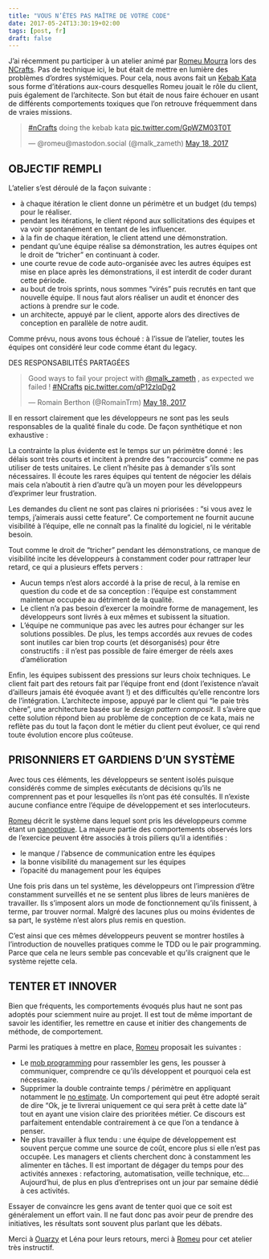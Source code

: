 ```yaml
---
title: "VOUS N’ÊTES PAS MAÎTRE DE VOTRE CODE"
date: 2017-05-24T13:30:19+02:00
tags: [post, fr]
draft: false
---
```


J’ai récemment pu participer à un atelier animé par [Romeu Mourra](https://twitter.com/malk_zameth) lors des [NCrafts](https://twitter.com/ncraftsConf). Pas de technique ici, le but était de mettre en lumière des problèmes d’ordres systémiques. Pour cela, nous avons fait un [Kebab Kata](https://github.com/ldez/kebab-kata) sous forme d’itérations aux-cours desquelles Romeu jouait le rôle du client, puis également de l’architecte. Son but était de nous faire échouer en usant de différents comportements toxiques que l’on retrouve fréquemment dans de vraies missions.

<blockquote class="twitter-tweet"><p lang="in" dir="ltr"><a href="https://twitter.com/hashtag/nCrafts?src=hash&amp;ref_src=twsrc%5Etfw">#nCrafts</a> doing the kebab kata <a href="https://t.co/GpWZM03T0T">pic.twitter.com/GpWZM03T0T</a></p>&mdash; @romeu@mastodon.social (@malk_zameth) <a href="https://twitter.com/malk_zameth/status/865131834673434624?ref_src=twsrc%5Etfw">May 18, 2017</a></blockquote> <script async src="https://platform.twitter.com/widgets.js" charset="utf-8"></script>

## OBJECTIF REMPLI

L’atelier s’est déroulé de la façon suivante&nbsp;:

- à chaque itération le client donne un périmètre et un budget (du temps) pour le réaliser.
- pendant les itérations, le client répond aux sollicitations des équipes et va voir spontanément en tentant de les influencer.
- à la fin de chaque itération, le client attend une démonstration.
- pendant qu’une équipe réalise sa démonstration, les autres équipes ont le droit de “tricher” en continuant à coder.
- une courte revue de code auto-organisée avec les autres équipes est mise en place après les démonstrations, il est interdit de coder durant cette période.
- au bout de trois sprints, nous sommes “virés” puis recrutés en tant que nouvelle équipe. Il nous faut alors réaliser un audit et énoncer des actions à prendre sur le code.
- un architecte, appuyé par le client, apporte alors des directives de conception en parallèle de notre audit.

Comme prévu, nous avons tous échoué&nbsp;: à l’issue de l’atelier, toutes les équipes ont considéré leur code comme étant du legacy.

DES RESPONSABILITÉS PARTAGÉES

<blockquote class="twitter-tweet"><p lang="en" dir="ltr">Good ways to fail your project with <a href="https://twitter.com/malk_zameth?ref_src=twsrc%5Etfw">@malk_zameth</a> , as expected we failed ! <a href="https://twitter.com/hashtag/NCrafts?src=hash&amp;ref_src=twsrc%5Etfw">#NCrafts</a> <a href="https://t.co/qP12zIqDg2">pic.twitter.com/qP12zIqDg2</a></p>&mdash; Romain Berthon (@RomainTrm) <a href="https://twitter.com/RomainTrm/status/865158052818952192?ref_src=twsrc%5Etfw">May 18, 2017</a></blockquote> <script async src="https://platform.twitter.com/widgets.js" charset="utf-8"></script>

Il en ressort clairement que les développeurs ne sont pas les seuls responsables de la qualité finale du code. De façon synthétique et non exhaustive&nbsp;:

La contrainte la plus évidente est le temps sur un périmètre donné&nbsp;: les délais sont très courts et incitent à prendre des “raccourcis” comme ne pas utiliser de tests unitaires. Le client n’hésite pas à demander s’ils sont nécessaires. Il écoute les rares équipes qui tentent de négocier les délais mais cela n’aboutit à rien d’autre qu’à un moyen pour les développeurs d’exprimer leur frustration.

Les demandes du client ne sont pas claires ni priorisées&nbsp;: “si vous avez le temps, j’aimerais aussi cette feature”. Ce comportement ne fournit aucune visibilité à l’équipe, elle ne connaît pas la finalité du logiciel, ni le véritable besoin.

Tout comme le droit de “tricher” pendant les démonstrations, ce manque de visibilité incite les développeurs à constamment coder pour rattraper leur retard, ce qui a plusieurs effets pervers&nbsp;:

- Aucun temps n’est alors accordé à la prise de recul, à la remise en question du code et de sa conception&nbsp;: l’équipe est constamment maintenue occupée au détriment de la qualité.
- Le client n’a pas besoin d’exercer la moindre forme de management, les développeurs sont livrés à eux mêmes et subissent la situation.
- L’équipe ne communique pas avec les autres pour échanger sur les solutions possibles. De plus, les temps accordés aux revues de codes sont inutiles car bien trop courts (et désorganisés) pour être constructifs&nbsp;: il n’est pas possible de faire émerger de réels axes d’amélioration

Enfin, les équipes subissent des pressions sur leurs choix techniques. Le client fait part des retours fait par l’équipe front end (dont l’existence n’avait d’ailleurs jamais été évoquée avant&nbsp;!) et des difficultés qu’elle rencontre lors de l’intégration. L’architecte impose, appuyé par le client qui “le paie très chère”, une architecture basée sur le *design pattern composit*. Il s’avère que cette solution répond bien au problème de conception de ce kata, mais ne reflète pas du tout la façon dont le métier du client peut évoluer, ce qui rend toute évolution encore plus coûteuse.

## PRISONNIERS ET GARDIENS D’UN SYSTÈME

Avec tous ces éléments, les développeurs se sentent isolés puisque considérés comme de simples exécutants de décisions qu’ils ne comprennent pas et pour lesquelles ils n’ont pas été consultés. Il n’existe aucune confiance entre l’équipe de développement et ses interlocuteurs.

[Romeu](https://twitter.com/malk_zameth) décrit le système dans lequel sont pris les développeurs comme étant un [panoptique](https://fr.wikipedia.org/wiki/Panoptique). La majeure partie des comportements observés lors de l’exercice peuvent être associés à trois piliers qu’il a identifiés&nbsp;:

- le manque / l’absence de communication entre les équipes
- la bonne visibilité du management sur les équipes
- l’opacité du management pour les équipes

Une fois pris dans un tel système, les développeurs ont l’impression d’être constamment surveillés et ne se sentent plus libres de leurs manières de travailler. Ils s’imposent alors un mode de fonctionnement qu’ils finissent, à terme, par trouver normal. Malgré des lacunes plus ou moins évidentes de sa part, le système n’est alors plus remis en question.

C’est ainsi que ces mêmes développeurs peuvent se montrer hostiles à l’introduction de nouvelles pratiques comme le TDD ou le pair programming. Parce que cela ne leurs semble pas concevable et qu’ils craignent que le système rejette cela.

## TENTER ET INNOVER

Bien que fréquents, les comportements évoqués plus haut ne sont pas adoptés pour sciemment nuire au projet. Il est tout de même important de savoir les identifier, les remettre en cause et initier des changements de méthode, de comportement.

Parmi les pratiques à mettre en place, [Romeu](https://twitter.com/malk_zameth) proposait les suivantes&nbsp;:

- Le [mob programming](https://rberthon.wordpress.com/2016/06/22/a-whole-team-approach/) pour rassembler les gens, les pousser à communiquer, comprendre ce qu’ils développent et pourquoi cela est nécessaire.
- Supprimer la double contrainte temps / périmètre en appliquant notamment le [no estimate](https://blog.goood.pro/2014/07/25/developper-sans-faire-destimation-le-mouvement-noestimates/). Un comportement qui peut être adopté serait de dire “Ok, je te livrerai uniquement ce qui sera prêt à cette date là” tout en ayant une vision claire des prioritées métier. Ce discours est parfaitement entendable contrairement à ce que l’on a tendance à penser.
- Ne plus travailler à flux tendu&nbsp;: une équipe de développement est souvent perçue comme une source de coût, encore plus si elle n’est pas occupée. Les managers et clients cherchent donc à constamment les alimenter en tâches. Il est important de dégager du temps pour des activités annexes&nbsp;: refactoring, automatisation, veille technique, etc… Aujourd’hui, de plus en plus d’entreprises ont un jour par semaine dédié à ces activités.

Essayer de convaincre les gens avant de tenter quoi que ce soit est généralement un effort vain. Il ne faut donc pas avoir peur de prendre des initiatives, les résultats sont souvent plus parlant que les débats.

Merci à [Ouarzy](https://twitter.com/Ouarzy) et Léna pour leurs retours, merci à [Romeu](https://twitter.com/malk_zameth) pour cet atelier très instructif.
